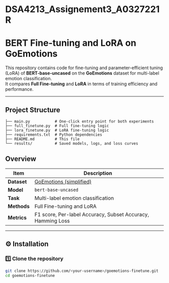 # DSA4213_Assignement3_A0327221R
# BERT Fine-tuning and LoRA on GoEmotions

This repository contains code for fine-tuning and parameter-efficient tuning (LoRA) of **BERT-base-uncased** on the **GoEmotions** dataset for multi-label emotion classification.  
It compares **Full Fine-tuning** and **LoRA** in terms of training efficiency and performance.

---

## Project Structure
```goemotions-finetune/
├── main.py           # One-click entry point for both experiments
├── full_finetune.py  # Full fine-tuning logic
├── lora_finetune.py  # LoRA fine-tuning logic
├── requirements.txt  # Python dependencies
├── README.md         # This file
└── results/          # Saved models, logs, and loss curves
```

## Overview

| Item | Description |
|------|--------------|
| **Dataset** | [GoEmotions (simplified)](https://huggingface.co/datasets/go_emotions) |
| **Model** | `bert-base-uncased` |
| **Task** | Multi-label emotion classification |
| **Methods** | Full Fine-tuning and LoRA |
| **Metrics** | F1 score, Per-label Accuracy, Subset Accuracy, Hamming Loss |

---

## ⚙️ Installation

### 1️⃣ Clone the repository
```bash
git clone https://github.com/<your-username>/goemotions-finetune.git
cd goemotions-finetune
